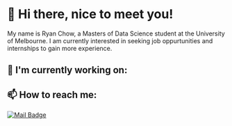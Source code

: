 # 👋 Hi there, nice to meet you! 

My name is Ryan Chow, a Masters of Data Science student at the University of Melbourne. I am currently interested in seeking job oppurtunities and internships to gain more experience.

## 🔭 I'm currently working on:

## 📫 How to reach me:
[![Mail Badge](https://img.shields.io/badge/-Ryan_Chow-c0392b?style=flat&labelColor=c0392b&logo=gmail&logoColor=white)](mailto:ryan.chow@hotmail.com.au)

<!--
**lcho0006/lcho0006** is a ✨ _special_ ✨ repository because its `README.md` (this file) appears on your GitHub profile.

Here are some ideas to get you started:

- 🔭 I’m currently working on ...
- 🌱 I’m currently learning ...
- 👯 I’m looking to collaborate on ...
- 🤔 I’m looking for help with ...
- 💬 Ask me about ...
- 📫 How to reach me: ...
- 😄 Pronouns: ...
- ⚡ Fun fact: ...
-->
